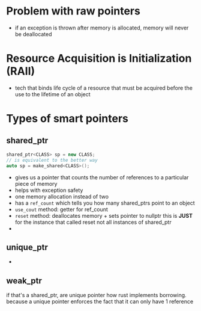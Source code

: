 # Problem with raw pointers
- if an exception is thrown after memory is allocated, memory will never be deallocated

# Resource Acquisition is Initialization (RAII)
- tech that binds life cycle of a resource that must be acquired before the use to the lifetime of an object

# Types of smart pointers

## shared_ptr
```cpp
shared_ptr<CLASS> sp = new CLASS;
// is equivalent to the better way
auto sp = make_shared<CLASS>();
```
- gives us a pointer that counts the number of references to a particular piece of memory
- helps with exception safety
- one memory allocation instead of two
- has a `ref_count` which tells you how many shared_ptrs point to an object
- `use_cout` method: getter for ref_count
- `reset` method: deallocates memory + sets pointer to nullptr this is **JUST** for the instance that called reset not all instances of shared_ptr
- 

## unique_ptr
- 
## weak_ptr

if that's a shared_ptr, are unique pointer how rust implements borrowing. because a unique pointer enforces the fact that it can only have 1 reference